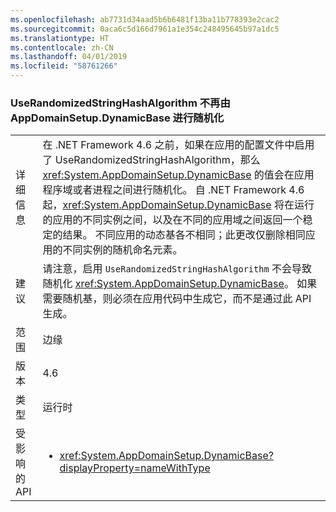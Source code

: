 ```yaml
---
ms.openlocfilehash: ab7731d34aad5b6b6481f13ba11b778393e2cac2
ms.sourcegitcommit: 0aca6c5d166d7961a1e354c248495645b97a1dc5
ms.translationtype: HT
ms.contentlocale: zh-CN
ms.lasthandoff: 04/01/2019
ms.locfileid: "58761266"
---
```

### <a name="appdomainsetupdynamicbase-is-no-longer-randomized-by-userandomizedstringhashalgorithm"></a>UseRandomizedStringHashAlgorithm 不再由 AppDomainSetup.DynamicBase 进行随机化

|   |   |
|---|---|
|详细信息|在 .NET Framework 4.6 之前，如果在应用的配置文件中启用了 UseRandomizedStringHashAlgorithm，那么 <xref:System.AppDomainSetup.DynamicBase> 的值会在应用程序域或者进程之间进行随机化。 自 .NET Framework 4.6 起，<xref:System.AppDomainSetup.DynamicBase> 将在运行的应用的不同实例之间，以及在不同的应用域之间返回一个稳定的结果。 不同应用的动态基各不相同；此更改仅删除相同应用的不同实例的随机命名元素。|
|建议|请注意，启用 <code>UseRandomizedStringHashAlgorithm</code> 不会导致随机化 <xref:System.AppDomainSetup.DynamicBase>。 如果需要随机基，则必须在应用代码中生成它，而不是通过此 API 生成。|
|范围|边缘|
|版本|4.6|
|类型|运行时|
|受影响的 API|<ul><li><xref:System.AppDomainSetup.DynamicBase?displayProperty=nameWithType></li></ul>|

